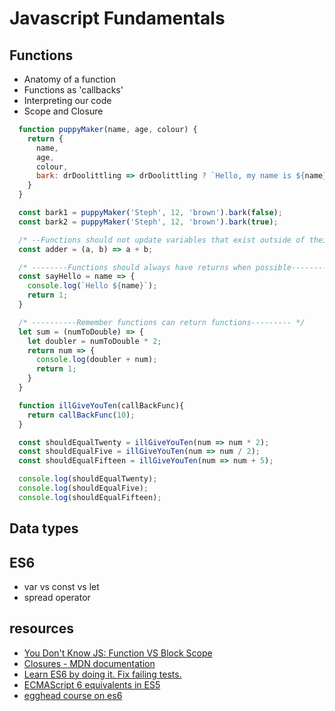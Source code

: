 # Javascript Fundamentals

## Functions
- Anatomy of a function
- Functions as 'callbacks'
- Interpreting our code
- Scope and Closure

```javascript
  function puppyMaker(name, age, colour) {
    return {
      name,
      age,
      colour,
      bark: drDoolittling => drDoolittling ? `Hello, my name is ${name}, I am ${age} year(s) old! And I have ${colour} fur!!` : 'Woof!'
    }
  }

  const bark1 = puppyMaker('Steph', 12, 'brown').bark(false);
  const bark2 = puppyMaker('Steph', 12, 'brown').bark(true);
```

```javascript
  /* --Functions should not update variables that exist outside of their definitions-- */
  const adder = (a, b) => a + b;

  /* --------Functions should always have returns when possible---------- */
  const sayHello = name => {
    console.log(`Hello ${name}`);
    return 1;
  }

  /* ----------Remember functions can return functions--------- */
  let sum = (numToDouble) => {
    let doubler = numToDouble * 2;
    return num => {
      console.log(doubler + num);
      return 1;
    }
  }
```

```javaScript
  function illGiveYouTen(callBackFunc){
    return callBackFunc(10);
  }

  const shouldEqualTwenty = illGiveYouTen(num => num * 2);
  const shouldEqualFive = illGiveYouTen(num => num / 2);
  const shouldEqualFifteen = illGiveYouTen(num => num + 5);

  console.log(shouldEqualTwenty);
  console.log(shouldEqualFive);
  console.log(shouldEqualFifteen);
```

## Data types

## ES6
- var vs const vs let
- spread operator

## resources
- [You Don't Know JS: Function VS Block Scope](https://github.com/getify/You-Dont-Know-JS/blob/master/scope%20%26%20closures/ch3.md)
- [Closures - MDN documentation](https://developer.mozilla.org/en-US/docs/Web/JavaScript/Closures)
- [Learn ES6 by doing it. Fix failing tests.](http://es6katas.org/)
- [ECMAScript 6 equivalents in ES5](https://github.com/addyosmani/es6-equivalents-in-es5)
- [egghead course on es6](https://egghead.io/courses/learn-es6-ecmascript-2015)
